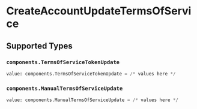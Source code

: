 # CreateAccountUpdateTermsOfService


## Supported Types

### `components.TermsOfServiceTokenUpdate`

```python
value: components.TermsOfServiceTokenUpdate = /* values here */
```

### `components.ManualTermsOfServiceUpdate`

```python
value: components.ManualTermsOfServiceUpdate = /* values here */
```

